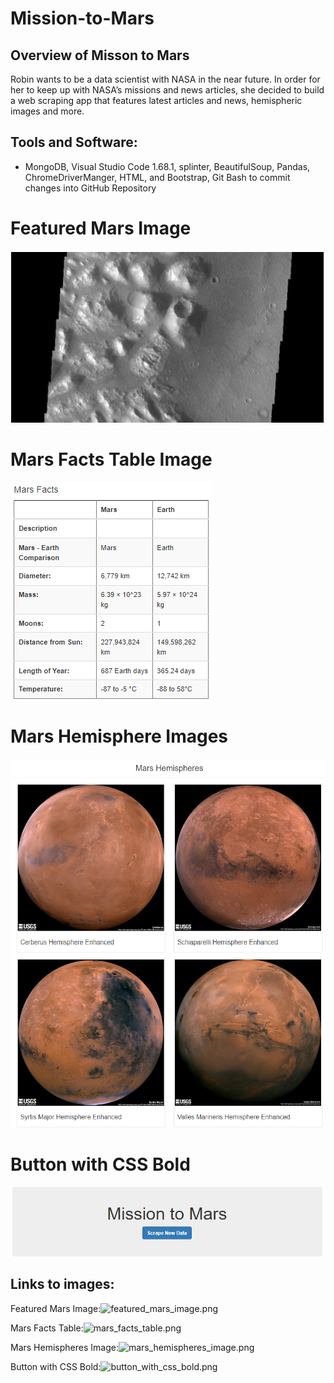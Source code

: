 # Mission-to-Mars

## Overview of Misson to Mars
Robin wants to be a data scientist with NASA in the near future. In order for her to keep up with NASA’s missions and news articles, she decided to build a web scraping app that features latest articles and news, hemispheric images and more. 



## Tools and Software: 
- MongoDB, Visual Studio Code 1.68.1, splinter, BeautifulSoup, Pandas, ChromeDriverManger, HTML, and Bootstrap, Git Bash to commit changes into GitHub Repository


# Featured Mars Image
![Featured Mars Image](/Resources/featured_mars_image.png)<br>


# Mars Facts Table Image<br>
![Mars Facts Table Image](/Resources/mars_facts_table.png)<br>


# Mars Hemisphere Images
![Mars Hemispheres Image](/Resources/mars_hemispheres_image.png)<br>


# Button with CSS Bold
![Button with CSS Bold](/Resources/button_with_css_bold.png)<br>


## Links to images:
Featured Mars Image:![featured_mars_image.png](https://github.com/bariir/Mission-to-Mars/tree/main/Resources/featured_mars_image.png?raw=true)

Mars Facts Table:![mars_facts_table.png](https://github.com/bariir/Mission-to-Mars/tree/main/Resources/mars_facts_table.png?raw=true)

Mars Hemispheres Image:![mars_hemispheres_image.png](https://github.com/bariir/Mission-to-Mars/tree/main/Resources/mars_hemispheres_image.png?raw=true)

Button with CSS Bold:![button_with_css_bold.png](https://github.com/bariir/Mission-to-Mars/tree/main/Resources/button_with_css_bold.png?raw=true)




